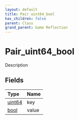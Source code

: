 ```yaml
---
layout: default
title: Pair_uint64_bool
has_children: false
parent: Class
grand_parent: Game Reflection
---
```

# Pair_uint64_bool
Description 

## Fields

| Type | Name |
|:----------|:--------------|
| [uint64](/riftbreaker-wiki/docs/game-reflection/components/uint64/) | key |
| [bool](/riftbreaker-wiki/docs/game-reflection/components/bool/) | value |

